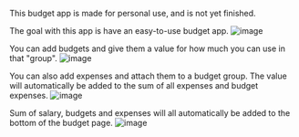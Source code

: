 This budget app is made for personal use, and is not yet finished. 

The goal with this app is have an easy-to-use budget app. 
![image](https://github.com/user-attachments/assets/aaae0b23-ba0c-431b-8631-932663b9106d)

You can add budgets and give them a value for how much you can use in that "group".
![image](https://github.com/user-attachments/assets/e9cd8dfd-bfd7-493d-969b-bcf471161cf8)

You can also add expenses and attach them to a budget group. The value will automatically be added to the sum of all expenses and budget expenses.
![image](https://github.com/user-attachments/assets/96035a0c-f6e4-40ab-a59e-d1e83f83e00e)

Sum of salary, budgets and expenses will all automatically be added to the bottom of the budget page.
![image](https://github.com/user-attachments/assets/69b781ee-dc7a-4816-9094-7f1991eb43d4)

